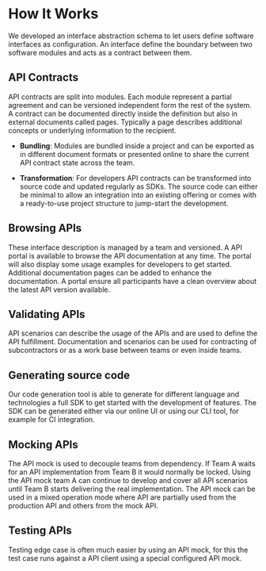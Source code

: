 # How It Works

We developed an interface abstraction schema to let users define software interfaces as configuration. An interface define the boundary between two software modules and acts as a contract between them.

## API Contracts

API contracts are split into modules. Each module represent a partial agreement and can be versioned independent form the rest of the system. A contract can be documented directly inside the definition but also in external documents called pages. Typically a page describes additional concepts or underlying information to the recipient.

- **Bundling**: Modules are bundled inside a project and can be exported as in different document formats or presented online to share the current API contract state across the team.

- **Transformation**: For developers API contracts can be transformed into source code and updated regularly as SDKs. The source code can either be minimal to allow an integration into an existing offering or comes with a ready-to-use project structure to jump-start the development.


## Browsing APIs

These interface description is managed by a team and versioned. A API portal is available to browse the API documentation at any time. The portal will also display some usage examples for developers to get started. Additional documentation pages can be added to enhance the documentation. A portal ensure all participants have a clean overview about the latest API version available.

## Validating APIs

API scenarios can describe the usage of the APIs and are used to define the API fulfillment. Documentation and scenarios can be used for contracting of subcontractors or as a work base between teams or even inside teams.

## Generating source code

Our code generation tool is able to generate for different language and technologies a full SDK to get started with the development of features. The SDK can be generated either via our online UI or using our CLI tool, for example for CI integration.

## Mocking APIs

The API mock is used to decouple teams from dependency. If Team A waits for an API implementation from Team B it would normally be locked. Using the API mock team A can continue to develop and cover all API scenarios until Team B starts delivering the real implementation. The API mock can be used in a mixed operation mode where API are partially used from the production API and others from the mock API.

## Testing APIs

Testing edge case is often much easier by using an API mock, for this the test case runs against a API client using a special configured API mock.
